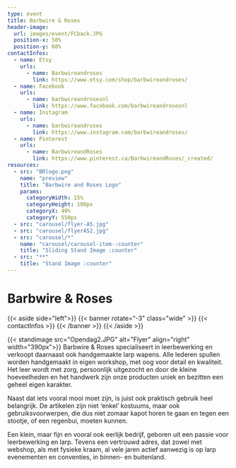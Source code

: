 ```yaml
---
type: event
title: Barbwire & Roses
header-image:
  url: images/event/FCback.JPG
  position-x: 50%
  position-y: 60%
contactInfos:
  - name: Etsy
    urls:
      - name: Barbwireandroses
        link: https://www.etsy.com/shop/barbwireandroses/
  - name: Facebook
    urls:
      - name: barbwireandrosesnl
        link: https://www.facebook.com/barbwireandrosesnl
  - name: Instagram
    urls:
      - name: barbwireandroses
        link: https://www.instagram.com/barbwireandroses/
  - name: Pinterest
    urls:
      - name: BarbwireandRoses
        link: https://www.pinterest.ca/BarbwireandRoses/_created/
resources:
  - src: "BRlogo.png"
    name: "preview"
    title: "Barbwire and Roses Logo"
    params:
      categoryWidth: 15%
      categoryHeight: 100px
      categoryX: 40%
      categoryY: 550px
  - src: "carousel/flyer-A5.jpg"
  - src: "carousel/flyerA52.jpg"
  - src: "carousel/*"
    name: "carousel/carousel-item-:counter"
    title: "Sliding Stand Image :counter"
  - src: "**"
    title: "Stand Image :counter"
---
```


# Barbwire & Roses
{{< aside side="left">}}
  {{< banner rotate="-3" class="wide" >}}
      {{< contactInfos >}}
  {{< /banner >}}
{{< /aside >}}

{{< standimage src="Opendag2.JPG" alt="Flyer" align="right" width="390px">}}
Barbwire & Roses specialiseert in leerbewerking en verkoopt daarnaast ook handgemaakte larp wapens. Alle lederen spullen worden handgemaakt in eigen workshop, met oog voor detail en kwaliteit. Het leer wordt met zorg, persoonlijk uitgezocht en door de kleine hoeveelheden en het handwerk zijn onze producten uniek en bezitten een geheel eigen karakter.

Naast dat iets vooral mooi moet zijn, is juist ook praktisch gebruik heel belangrijk. De artikelen zijn niet ‘enkel’ kostuums, maar ook gebruiksvoorwerpen, die dus niet zomaar kapot horen te gaan en tegen een stootje, of een regenbui, moeten kunnen.

Een klein, maar fijn en vooral ook eerlijk bedrijf, geboren uit een passie voor leerbewerking en larp. Tevens een vertrouwd adres, dat zowel met webshop, als met fysieke kraam, al vele jaren actief aanwezig is op larp evenementen en conventies, in binnen- en buitenland.

